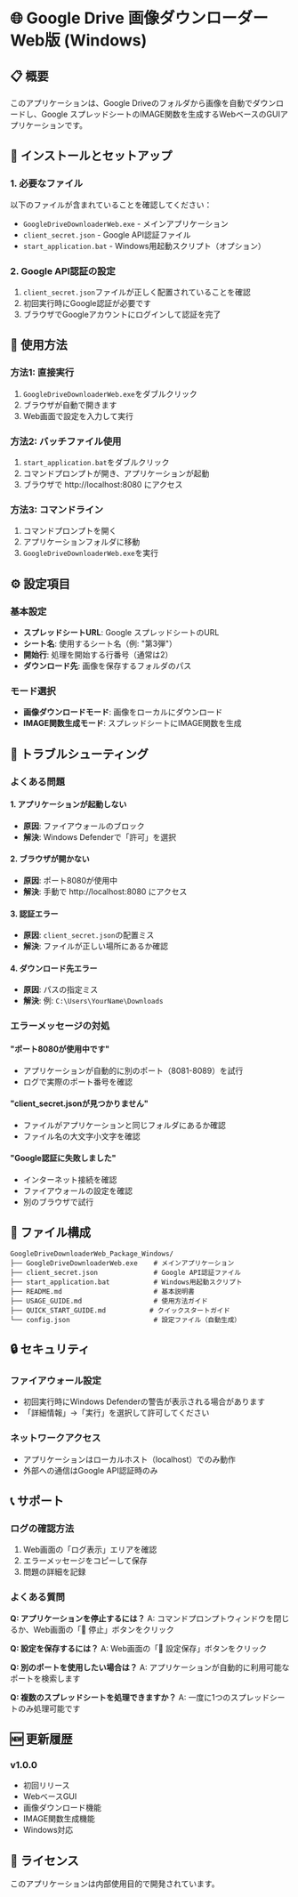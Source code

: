 # 🌐 Google Drive 画像ダウンローダー Web版 (Windows)

## 📋 概要

このアプリケーションは、Google Driveのフォルダから画像を自動でダウンロードし、Google スプレッドシートのIMAGE関数を生成するWebベースのGUIアプリケーションです。

## 🚀 インストールとセットアップ

### 1. 必要なファイル

以下のファイルが含まれていることを確認してください：
- `GoogleDriveDownloaderWeb.exe` - メインアプリケーション
- `client_secret.json` - Google API認証ファイル
- `start_application.bat` - Windows用起動スクリプト（オプション）

### 2. Google API認証の設定

1. `client_secret.json`ファイルが正しく配置されていることを確認
2. 初回実行時にGoogle認証が必要です
3. ブラウザでGoogleアカウントにログインして認証を完了

## 🎯 使用方法

### 方法1: 直接実行
1. `GoogleDriveDownloaderWeb.exe`をダブルクリック
2. ブラウザが自動で開きます
3. Web画面で設定を入力して実行

### 方法2: バッチファイル使用
1. `start_application.bat`をダブルクリック
2. コマンドプロンプトが開き、アプリケーションが起動
3. ブラウザで http://localhost:8080 にアクセス

### 方法3: コマンドライン
1. コマンドプロンプトを開く
2. アプリケーションフォルダに移動
3. `GoogleDriveDownloaderWeb.exe`を実行

## ⚙️ 設定項目

### 基本設定
- **スプレッドシートURL**: Google スプレッドシートのURL
- **シート名**: 使用するシート名（例: "第3弾"）
- **開始行**: 処理を開始する行番号（通常は2）
- **ダウンロード先**: 画像を保存するフォルダのパス

### モード選択
- **画像ダウンロードモード**: 画像をローカルにダウンロード
- **IMAGE関数生成モード**: スプレッドシートにIMAGE関数を生成

## 🔧 トラブルシューティング

### よくある問題

#### 1. アプリケーションが起動しない
- **原因**: ファイアウォールのブロック
- **解決**: Windows Defenderで「許可」を選択

#### 2. ブラウザが開かない
- **原因**: ポート8080が使用中
- **解決**: 手動で http://localhost:8080 にアクセス

#### 3. 認証エラー
- **原因**: `client_secret.json`の配置ミス
- **解決**: ファイルが正しい場所にあるか確認

#### 4. ダウンロード先エラー
- **原因**: パスの指定ミス
- **解決**: 例: `C:\Users\YourName\Downloads`

### エラーメッセージの対処

#### "ポート8080が使用中です"
- アプリケーションが自動的に別のポート（8081-8089）を試行
- ログで実際のポート番号を確認

#### "client_secret.jsonが見つかりません"
- ファイルがアプリケーションと同じフォルダにあるか確認
- ファイル名の大文字小文字を確認

#### "Google認証に失敗しました"
- インターネット接続を確認
- ファイアウォールの設定を確認
- 別のブラウザで試行

## 📁 ファイル構成

```
GoogleDriveDownloaderWeb_Package_Windows/
├── GoogleDriveDownloaderWeb.exe    # メインアプリケーション
├── client_secret.json              # Google API認証ファイル
├── start_application.bat           # Windows用起動スクリプト
├── README.md                       # 基本説明書
├── USAGE_GUIDE.md                  # 使用方法ガイド
├── QUICK_START_GUIDE.md           # クイックスタートガイド
└── config.json                     # 設定ファイル（自動生成）
```

## 🔒 セキュリティ

### ファイアウォール設定
- 初回実行時にWindows Defenderの警告が表示される場合があります
- 「詳細情報」→「実行」を選択して許可してください

### ネットワークアクセス
- アプリケーションはローカルホスト（localhost）でのみ動作
- 外部への通信はGoogle API認証時のみ

## 📞 サポート

### ログの確認方法
1. Web画面の「ログ表示」エリアを確認
2. エラーメッセージをコピーして保存
3. 問題の詳細を記録

### よくある質問

**Q: アプリケーションを停止するには？**
A: コマンドプロンプトウィンドウを閉じるか、Web画面の「🛑 停止」ボタンをクリック

**Q: 設定を保存するには？**
A: Web画面の「💾 設定保存」ボタンをクリック

**Q: 別のポートを使用したい場合は？**
A: アプリケーションが自動的に利用可能なポートを検索します

**Q: 複数のスプレッドシートを処理できますか？**
A: 一度に1つのスプレッドシートのみ処理可能です

## 🆕 更新履歴

### v1.0.0
- 初回リリース
- WebベースGUI
- 画像ダウンロード機能
- IMAGE関数生成機能
- Windows対応

## 📄 ライセンス

このアプリケーションは内部使用目的で開発されています。 